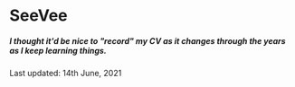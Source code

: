 # SeeVee

##### I thought it'd be nice to "record" my CV as it changes through the years as I keep learning things.

Last updated: 14th June, 2021
